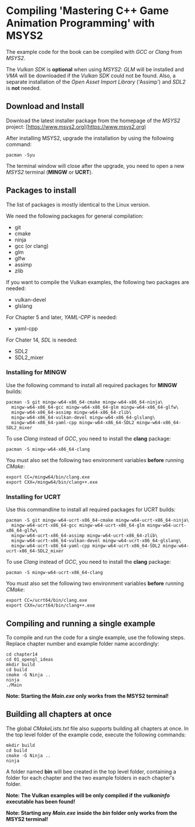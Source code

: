 # Compiling 'Mastering C++ Game Animation Programming' with MSYS2

The example code for the book can be compiled with *GCC* or *Clang* from *MSYS2*.

The *Vulkan SDK* is **optional** when using *MSYS2*: *GLM* will be installed and *VMA* will be downloaded if the *Vulkan SDK* could not be found.
Also, a separate installation of the *Open Asset Import Library* ('Assimp') and *SDL2* is **not** needed.

## Download and Install

Download the latest installer package from the homepage of the *MSYS2* project:
[https://www.msys2.org](https://www.msys2.org)

After installing MSYS2, upgrade the installation by using the following command:
```
pacman -Syu
```

The terminal window will close after the upgrade, you need to open a new *MSYS2* terminal (**MINGW** or **UCRT**).

## Packages to install

The list of packages is mostly identical to the Linux version.

We need the following packages for general compilation:
* git
* cmake
* ninja
* gcc (or clang)
* glm
* glfw
* assimp
* zlib

If you want to compile the Vulkan examples, the following two packages are needed:
* vulkan-devel
* glslang

For Chapter 5 and later, *YAML-CPP* is needed:
* yaml-cpp

For Chater 14, *SDL* is needed:
* SDL2
* SDL2\_mixer


### Installing for MINGW

Use the following command to install all required packages for **MINGW** builds:
```
pacman -S git mingw-w64-x86_64-cmake mingw-w64-x86_64-ninja\
  mingw-w64-x86_64-gcc mingw-w64-x86_64-glm mingw-w64-x86_64-glfw\
  mingw-w64-x86_64-assimp mingw-w64-x86_64-zlib\
  mingw-w64-x86_64-vulkan-devel mingw-w64-x86_64-glslang\
  mingw-w64-x86_64-yaml-cpp mingw-w64-x86_64-SDL2 mingw-w64-x86_64-SDL2_mixer
```

To use *Clang* instead of *GCC*, you need to install the **clang** package:

```
pacman -S mingw-w64-x86_64-clang
```

You must also set the following two environment variables **before** running *CMake*:
```
export CC=/mingw64/bin/clang.exe
export CXX=/mingw64/bin/clang++.exe
```

### Installing for UCRT

Use this commandline to install all required packages for UCRT builds:
```
pacman -S git mingw-w64-ucrt-x86_64-cmake mingw-w64-ucrt-x86_64-ninja\
  mingw-w64-ucrt-x86_64-gcc mingw-w64-ucrt-x86_64-glm mingw-w64-ucrt-x86_64-glfw\
  mingw-w64-ucrt-x86_64-assimp mingw-w64-ucrt-x86_64-zlib\
  mingw-w64-ucrt-x86_64-vulkan-devel mingw-w64-ucrt-x86_64-glslang\
  mingw-w64-ucrt-x86_64-yaml-cpp mingw-w64-ucrt-x86_64-SDL2 mingw-w64-ucrt-x86_64-SDL2_mixer
```


To use *Clang* instead of *GCC*, you need to install the **clang** package:

```
pacman -S mingw-w64-ucrt-x86_64-clang
```

You must also set the following two environment variables **before** running *CMake*:
```
export CC=/ucrt64/bin/clang.exe
export CXX=/ucrt64/bin/clang++.exe
```

## Compiling and running a single example

To compile and run the code for a single example, use the following steps. Replace chapter number and example folder name accordingly:
```
cd chapter14
cd 01_opengl_ideas
mkdir build
cd build
cmake -G Ninja ..
ninja
./Main
```

**Note: Starting the *Main.exe* only works from the MSYS2 terminal!**

## Building all chapters at once

The global *CMakeLists.txt* file also supports building all chapters at once. In the top level folder of the example code, execute the following commands:

```
mkdir build
cd build
cmake -G Ninja ..
ninja
```

A folder named **bin** will bee created in the top level folder, containing a folder for each chapter and the two example folders in each chapter's folder.

**Note: The Vulkan examples will be only compiled if the *vulkaninfo* executable has been found!**

**Note: Starting any *Main.exe* inside the *bin* folder only works from the MSYS2 terminal!**

